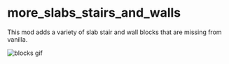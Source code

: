 # more_slabs_stairs_and_walls

This mod adds a variety of slab stair and wall blocks that are missing from vanilla.

![blocks gif](https://i.imgur.com/mf9GNQ2.gif)



